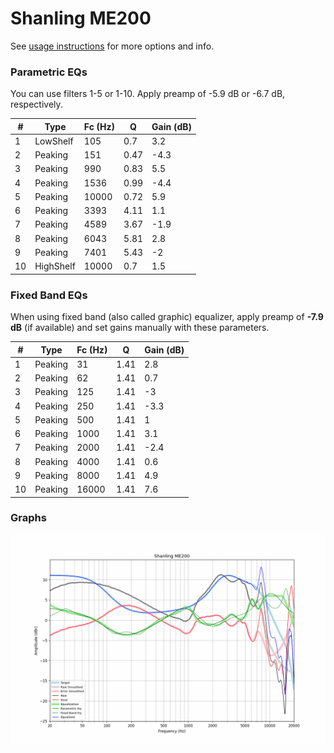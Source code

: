# Shanling ME200
See [usage instructions](https://github.com/jaakkopasanen/AutoEq#usage) for more options and info.

### Parametric EQs
You can use filters 1-5 or 1-10. Apply preamp of -5.9 dB or -6.7 dB, respectively.

|   # | Type      |   Fc (Hz) |    Q |   Gain (dB) |
|-----|-----------|-----------|------|-------------|
|   1 | LowShelf  |       105 | 0.7  |         3.2 |
|   2 | Peaking   |       151 | 0.47 |        -4.3 |
|   3 | Peaking   |       990 | 0.83 |         5.5 |
|   4 | Peaking   |      1536 | 0.99 |        -4.4 |
|   5 | Peaking   |     10000 | 0.72 |         5.9 |
|   6 | Peaking   |      3393 | 4.11 |         1.1 |
|   7 | Peaking   |      4589 | 3.67 |        -1.9 |
|   8 | Peaking   |      6043 | 5.81 |         2.8 |
|   9 | Peaking   |      7401 | 5.43 |        -2   |
|  10 | HighShelf |     10000 | 0.7  |         1.5 |

### Fixed Band EQs
When using fixed band (also called graphic) equalizer, apply preamp of **-7.9 dB** (if available) and set gains manually with these parameters.

|   # | Type    |   Fc (Hz) |    Q |   Gain (dB) |
|-----|---------|-----------|------|-------------|
|   1 | Peaking |        31 | 1.41 |         2.8 |
|   2 | Peaking |        62 | 1.41 |         0.7 |
|   3 | Peaking |       125 | 1.41 |        -3   |
|   4 | Peaking |       250 | 1.41 |        -3.3 |
|   5 | Peaking |       500 | 1.41 |         1   |
|   6 | Peaking |      1000 | 1.41 |         3.1 |
|   7 | Peaking |      2000 | 1.41 |        -2.4 |
|   8 | Peaking |      4000 | 1.41 |         0.6 |
|   9 | Peaking |      8000 | 1.41 |         4.9 |
|  10 | Peaking |     16000 | 1.41 |         7.6 |

### Graphs
![](./Shanling%20ME200.png)
